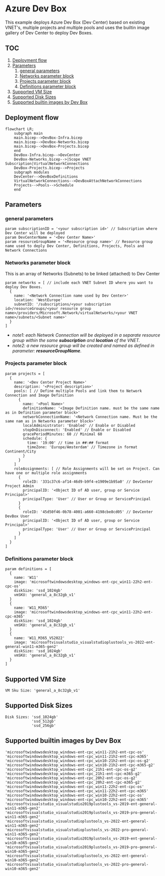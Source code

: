 # Azure Dev Box <!-- omit in toc -->

This example deploys Azure Dev Box (Dev Center) based on existing VNET's, multiple projects and multiple pools and uses the builtin image gallery of Dev Center to deploy Dev Boxes.

## TOC <!-- omit in toc -->

1. [Deployment flow](#deployment-flow)
2. [Parameters](#parameters)
   1. [general parameters](#general-parameters)
   2. [Networks parameter block](#networks-parameter-block)
   3. [Projects parameter block](#projects-parameter-block)
   4. [Definitions parameter block](#definitions-parameter-block)
3. [Supported VM Size](#supported-vm-size)
4. [Supported Disk Sizes](#supported-disk-sizes)
5. [Supported builtin images by Dev Box](#supported-builtin-images-by-dev-box)

## Deployment flow

```mermaid
flowchart LR;
    subgraph main
    main.bicep-->DevBox-Infra.bicep
    main.bicep-->DevBox-Networks.bicep
    main.bicep-->DevBox-Projects.bicep
    end
    DevBox-Infra.bicep-->DevCenter
    DevBox-Networks.bicep-->|Scope VNET Subscription|VirtualNetworkConnections
    DevBox-Projects.bicep-->Projects
    subgraph modules
    DevCenter-->DevBoxDefinitions
    VirtualNetworkConnections-->DevBoxAttachNetworkConnections
    Projects-->Pools-->Schedule
    end
```

## Parameters

### general parameters

```bicep
param subscriptionID = '<your subscription id>' // Subscription where Dev Center will be deployed
param DevCenterName = '<Dev Center Name>'
param resourceGroupName = '<Resource group name>' // Resource group name used to deply Dev Center, Definitions, Projects, Pools and Network Connections
```

### Networks parameter block

This is an array of Networks (Subnets) to be linked (attached) to Dev Center

```bicep
param networks = [ // include each VNET Subnet ID where you want to deploy Dev Boxes.
  {
    name: '<Network Connection name used by Dev Center>'
    location: 'WestEurope'
    subnetID: '/subscriptions/<your subscription id>/resourceGroups/<your resource group name>/providers/Microsoft.Network/virtualNetworks/<your VNET name>/subnets/<Subnet name>'
  }
]
```

- *note1: each Network Connection will be deployed in a separate resource group within the same **subscription** and **location** of the VNET.*
- *note2: a new resource group will be created and named as defined in parameter: **resourceGroupName**.*

### Projects parameter block

```bicep
param projects = [
  {
    name: '<Dev Center Project Name>'
    description: '<Project description>'
    pools: [ // Define multiple Pools and link them to Network Connection and Image Definition
      {
        name: '<Pool Name>'
        definitionName: '<Image Definition name. must be the same name as in Definition parameter block>'
        networkConnectionName: '<Network Connection name. Must be the same nam as in Networks parameter block>'
        localAdministrator: 'Enabled' // Enable or Disabled
        stopOnDisconnect: 'Enabled' // Enable or Disabled
        gracePeriodMinutes: 60 // Minimal 60
        schedule: {
          time: '19:00' // time in ##:## format
          timeZone: 'Europe/Amsterdam' // Timezone in format Continent/City
        }
      }
    ]
    roleAssignments: [ // Role Assignments will be set on Project. Can have one or multiple role assignments
      {
        roleID: '331c37c6-af14-46d9-b9f4-e1909e1b95a0' // DevCenter Project Admin
        principalID: '<Object ID of AD user, group or Service Principal>'
        principalType: 'User' // User or Group or ServicePrincipal
      }
      {
        roleID: '45d50f46-0b78-4001-a660-4198cbe8cd05' // DevCenter DevBox User
        principalID: '<Object ID of AD user, group or Service Principal>'
        principalType: 'User' // User or Group or ServicePrincipal
      }
    ]
  }
]

```

### Definitions parameter block

```bicep
param definitions = [
  {
    name: 'W11'
    image: 'microsoftwindowsdesktop_windows-ent-cpc_win11-22h2-ent-cpc-os'
    diskSize: 'ssd_1024gb'
    vmSKU: 'general_a_8c32gb_v1'
  }
  {
    name: 'W11_M365'
    image: 'microsoftwindowsdesktop_windows-ent-cpc_win11-22h2-ent-cpc-m365'
    diskSize: 'ssd_1024gb'
    vmSKU: 'general_a_8c32gb_v1'
  }
  {
    name: 'W11_M365_VS2022'
    image: 'microsoftvisualstudio_visualstudioplustools_vs-2022-ent-general-win11-m365-gen2'
    diskSize: 'ssd_1024gb'
    vmSKU: 'general_a_8c32gb_v1'
  }
]
```

## Supported VM Size

```text
VM Sku Size: 'general_a_8c32gb_v1'
```

## Supported Disk Sizes

```text
Disk Sizes: 'ssd_1024gb'
            'ssd_512gb'
            'ssd_256gb'
```

## Supported builtin images by Dev Box

```list
'microsoftwindowsdesktop_windows-ent-cpc_win11-21h2-ent-cpc-os'
'microsoftwindowsdesktop_windows-ent-cpc_win11-21h2-ent-cpc-m365'
'microsoftwindowsdesktop_windows-ent-cpc_win10-21h2-ent-cpc-os-g2'
'microsoftwindowsdesktop_windows-ent-cpc_win10-21h2-ent-cpc-m365-g2'
'microsoftwindowsdesktop_windows-ent-cpc_21h1-ent-cpc-os-g2'
'microsoftwindowsdesktop_windows-ent-cpc_21h1-ent-cpc-m365-g2'
'microsoftwindowsdesktop_windows-ent-cpc_20h2-ent-cpc-os-g2'
'microsoftwindowsdesktop_windows-ent-cpc_20h2-ent-cpc-m365-g2'
'microsoftwindowsdesktop_windows-ent-cpc_win11-22h2-ent-cpc-os'
'microsoftwindowsdesktop_windows-ent-cpc_win11-22h2-ent-cpc-m365'
'microsoftwindowsdesktop_windows-ent-cpc_win10-22h2-ent-cpc-os'
'microsoftwindowsdesktop_windows-ent-cpc_win10-22h2-ent-cpc-m365'
'microsoftvisualstudio_visualstudio2019plustools_vs-2019-ent-general-win11-m365-gen2'
'microsoftvisualstudio_visualstudio2019plustools_vs-2019-pro-general-win11-m365-gen2'
'microsoftvisualstudio_visualstudioplustools_vs-2022-ent-general-win11-m365-gen2'
'microsoftvisualstudio_visualstudioplustools_vs-2022-pro-general-win11-m365-gen2'
'microsoftvisualstudio_visualstudio2019plustools_vs-2019-ent-general-win10-m365-gen2'
'microsoftvisualstudio_visualstudio2019plustools_vs-2019-pro-general-win10-m365-gen2'
'microsoftvisualstudio_visualstudioplustools_vs-2022-ent-general-win10-m365-gen2'
'microsoftvisualstudio_visualstudioplustools_vs-2022-pro-general-win10-m365-gen2'
```
